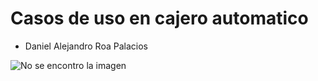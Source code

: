 # Casos de uso en cajero automatico

+ Daniel Alejandro Roa Palacios

![No se encontro la imagen](Vhttps://github.com/DanielAlejandroRoaPalacios/Caso_de_uso_cajero/blob/master/Diagrama.png)